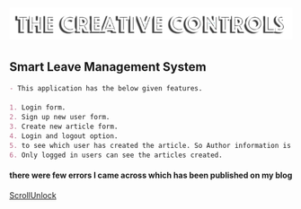 # <h1><a href="https://scrollunlock.wordpress.com/"><img src="https://github.com/trickyj/Blog_app_in_Django/blob/master/src/assets/logo.png"></a></h1>	

## Smart Leave Management System

```markdown
- This application has the below given features.

1. Login form.
2. Sign up new user form.
3. Create new article form.
4. Login and logout option.
5. to see which user has created the article. So Author information is listed.
6. Only logged in users can see the articles created.
```
#### there were few errors I came across which has been published on my blog

<a href="https://scrollunlock.wordpress.com/">ScrollUnlock</a>